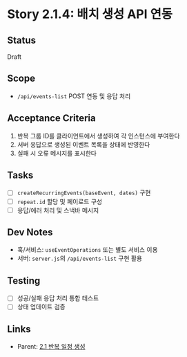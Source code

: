 # Story 2.1.4: 배치 생성 API 연동

## Status

Draft

## Scope

- `/api/events-list` POST 연동 및 응답 처리

## Acceptance Criteria

1. 반복 그룹 ID를 클라이언트에서 생성하여 각 인스턴스에 부여한다
2. 서버 응답으로 생성된 이벤트 목록을 상태에 반영한다
3. 실패 시 오류 메시지를 표시한다

## Tasks

- [ ] `createRecurringEvents(baseEvent, dates)` 구현
- [ ] `repeat.id` 할당 및 페이로드 구성
- [ ] 응답/에러 처리 및 스낵바 메시지

## Dev Notes

- 훅/서비스: `useEventOperations` 또는 별도 서비스 이용
- 서버: `server.js`의 `/api/events-list` 구현 활용

## Testing

- [ ] 성공/실패 응답 처리 통합 테스트
- [ ] 상태 업데이트 검증

## Links

- Parent: [2.1 반복 일정 생성](./2.1.recurring-event-creation.md)

